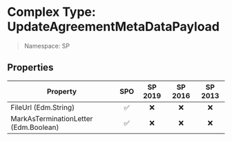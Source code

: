 # Complex Type: UpdateAgreementMetaDataPayload

> Namespace: SP

## Properties

Property | SPO | SP 2019 | SP 2016 | SP 2013
----------|:---:|:-------:|:-------:|:-------:
FileUrl (Edm.String) | ✅ | ❌ | ❌ | ❌
MarkAsTerminationLetter (Edm.Boolean) | ✅ | ❌ | ❌ | ❌